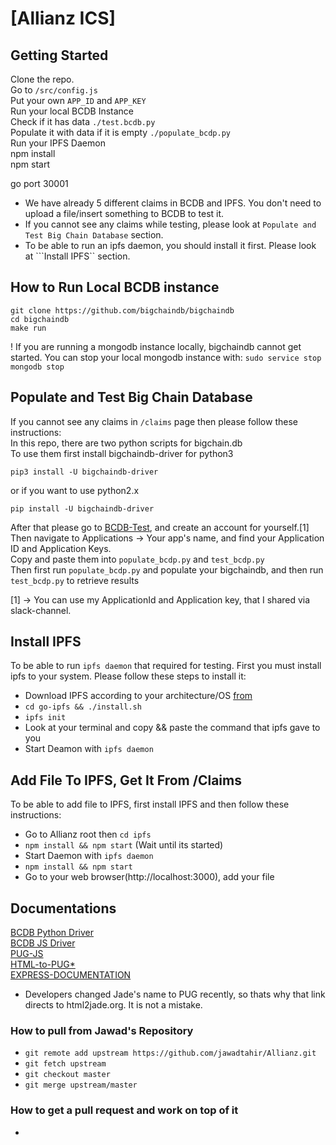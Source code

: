 # [Allianz ICS]

## Getting Started

Clone the repo.  
Go to ```/src/config.js```  
Put your own ```APP_ID``` and ```APP_KEY```  
Run your local BCDB Instance  
Check if it has data ```./test.bcdb.py```  
Populate it with data if it is empty ```./populate_bcdp.py```  
Run your IPFS Daemon  
npm install  
npm start  

go port 30001  

- We have already 5 different claims in BCDB and IPFS. You don't need to upload a file/insert something to BCDB to test it.  
- If you cannot see any claims while testing, please look at ```Populate and Test Big Chain Database``` section.  
- To be able to run an ipfs daemon, you should install it first. Please look at ```Install IPFS`` section.  

## How to Run Local BCDB instance ##
```git clone https://github.com/bigchaindb/bigchaindb```  
```cd bigchaindb```  
```make run```  

! If you are running a mongodb instance locally, bigchaindb cannot get started. You can stop your local mongodb instance with: ```sudo service stop mongodb stop```  

## Populate and Test Big Chain Database ##
If you cannot see any claims in ```/claims``` page then please follow these instructions:  
In this repo, there are two python scripts for bigchain.db 	
To use them first install bigchaindb-driver for python3  
```
pip3 install -U bigchaindb-driver
```
or if you want to use python2.x  
```
pip install -U bigchaindb-driver
```
After that please go to [BCDB-Test](https://testnet.bigchaindb.com), and create an account for yourself.[1]  
Then navigate to Applications -> Your app's name, and find your Application ID and Application Keys.  
Copy and paste them into ```populate_bcdp.py``` and ```test_bcdp.py```  
Then first run ```populate_bcdp.py``` and populate your bigchaindb, and then run ```test_bcdp.py``` to retrieve results  

[1] -> You can use my ApplicationId and Application key, that I shared via slack-channel.  

## Install IPFS ##
To be able to run ```ipfs daemon``` that required for testing. First you must install ipfs to your system. Please follow these steps to install it:  

- Download IPFS according to your architecture/OS [from](https://dist.ipfs.io/#go-ipfs)  
- ```cd go-ipfs && ./install.sh```  
- ```ipfs init```  
- Look at your terminal and copy && paste the command that ipfs gave to you  
- Start Deamon with ```ipfs daemon```  

## Add File To IPFS, Get It From /Claims ##
To be able to add file to IPFS, first install IPFS and then follow these instructions:  

- Go to Allianz root then ```cd ipfs```  
- ```npm install && npm start``` (Wait until its started)  
- Start Daemon with ```ipfs daemon```  
- ```npm install && npm start```  
- Go to your web browser(http://localhost:3000), add your file  

## Documentations ##

[BCDB Python Driver](https://github.com/bigchaindb/bigchaindb-driver)  
[BCDB JS Driver](https://github.com/bigchaindb/js-bigchaindb-driver)  
[PUG-JS](https://pugjs.org/api/getting-started.html)  
[HTML-to-PUG*](http://html2jade.org/)  
[EXPRESS-DOCUMENTATION](https://developer.mozilla.org/en-US/docs/Learn/Server-side/Express_Nodejs)  

* Developers changed Jade's name to PUG recently, so thats why that link directs to html2jade.org. It is not a mistake.  


### How to pull from Jawad's Repository ###
- ```git remote add upstream https://github.com/jawadtahir/Allianz.git```  
- ```git fetch upstream```  
- ```git checkout master```  
- ```git merge upstream/master```  

### How to get a pull request and work on top of it ###
- ```git fetch upstream pull/{pull-request-id}/head:{pull-request-owners-branch-name}  

